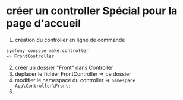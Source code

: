 # créer un controller Spécial pour la page d'accueil

1. création du controller en ligne de commande

```sh
symfony console make:controller 
=> FrontController
```

2. créer un dossier "Front" dans Controller 
3. déplacer le fichier FrontController => ce dossier
4. modifier le namespace du controller => `namespace App\Controller\Front;`
5. 